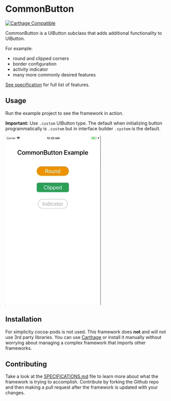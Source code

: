 # CommonButton


[![Carthage Compatible](https://img.shields.io/badge/Carthage-compatible-4BC51D.svg?style=flat)](https://github.com/Carthage/Carthage)

CommonButton is a UIButton subclass that adds additional functionality to UIButton. 

For example: 

- round and clipped corners 
- border configuration 
- activity indicator 
- many more commonly desired features

[See specification](https://github.com/ivanlares/CommonButton/blob/master/SPECIFICATIONS.md) for full list of features.


## Usage 


Run the example project to see the framework in action.

**Important:** Use `.custom` UIButton type. The default when initializing button programmatically is `.custom` but in interface builder `.system` is the default.


![Example](https://github.com/ivanlares/CommonButton/blob/master/Github%20Image%20Assets/ExampleGif.gif)


## Installation

For simplicity cocoa-pods is not used. This framework does **not** and will not use 3rd party libraries. You can use [Carthage](https://github.com/Carthage/Carthage#installing-carthage) or install it manually without worrying about managing a complex framework that imports other frameworks.

## Contributing

Take a look at the [SPECIFICATIONS.md](https://github.com/ivanlares/CommonButton/blob/master/SPECIFICATIONS.md) file to learn more about what the framework is trying to accomplish. 
Contribute by forking the Github repo and then making a pull request after the framework is updated with your changes.
